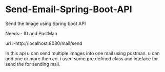 # Send-Email-Spring-Boot-API
Send the Image using Spring boot API


Needs:-
ID and PostMan

url :-http://localhost:8080/mail/send

In this api u can send multiple images into one mail using postman.
u can add one or more then cc.
i used some pre defined class and inteface for send the for sending mail.



